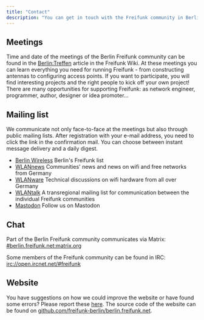 ```yaml
---
title: "Contact"
description: "You can get in touch with the Freifunk community in Berlin in various ways. At joint meetings or in our chats and mailing lists."
---
```


## Meetings

Time and date of the meetings of the Berlin Freifunk community can be found in the [Berlin:Treffen](https://wiki.freifunk.net/Berlin:Treffen) article in the Freifunk Wiki. At these meetings you can learn everything you need for running Freifunk - from constructing antennas to configuring access points. If you want to participate, you will find interesting projects and the right people to kick off your own project! There are many opportunities for supporting Freifunk: as network engineer, programmer, author, designer or idea promoter...

## Mailing list

We communicate not only face-to-face at the meetings but also through public mailing lists. After registration with your e-mail address, you need to click the link in the confirmation mail. You can choose between instant message delivery and a daily digest.

* [Berlin Wireless](https://lists.berlin.freifunk.net/cgi-bin/mailman/listinfo/berlin) Berlin's Freifunk list
* [WLANnews](https://lists.freifunk.net/mailman/listinfo/wlannews-freifunk.net) Communities' news and news on wifi and free networks from Germany
* [WLANware](https://lists.freifunk.net/mailman/listinfo/wlanware-freifunk.net) Technical discussions on wifi hardware from all over Germany
* [WLANtalk](https://lists.freifunk.net/mailman/listinfo/wlantalk-freifunk.net) A transregional mailing list for communication between the individual Freifunk communities
* [Mastodon](https://chaos.social/@freifunk_berlin) Follow us on Mastodon

## Chat

Part of the Berlin Freifunk community communicates via Matrix: [#berlin.freifunk.net:matrix.org](https://matrix.to/#/#berlin.freifunk.net:matrix.org)

Some members of the Freifunk community can be found in IRC: [irc://open.ircnet.net/#freifunk](irc://open.ircnet.net/#freifunk)

## Website

You have suggestions on how we could improve the website or have found some errors? Please report these [here](https://github.com/freifunk-berlin/berlin.freifunk.net/issues/new). The source code of the website can be found on [github.com/freifunk-berlin/berlin.freifunk.net](https://github.com/freifunk-berlin/berlin.freifunk.net).
